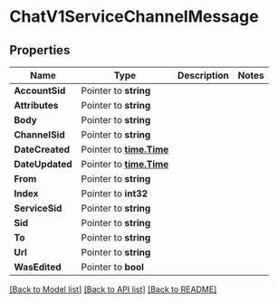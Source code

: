 # ChatV1ServiceChannelMessage

## Properties

Name | Type | Description | Notes
------------ | ------------- | ------------- | -------------
**AccountSid** | Pointer to **string** |  |
**Attributes** | Pointer to **string** |  |
**Body** | Pointer to **string** |  |
**ChannelSid** | Pointer to **string** |  |
**DateCreated** | Pointer to [**time.Time**](time.Time.md) |  |
**DateUpdated** | Pointer to [**time.Time**](time.Time.md) |  |
**From** | Pointer to **string** |  |
**Index** | Pointer to **int32** |  |
**ServiceSid** | Pointer to **string** |  |
**Sid** | Pointer to **string** |  |
**To** | Pointer to **string** |  |
**Url** | Pointer to **string** |  |
**WasEdited** | Pointer to **bool** |  |

[[Back to Model list]](../README.md#documentation-for-models) [[Back to API list]](../README.md#documentation-for-api-endpoints) [[Back to README]](../README.md)


